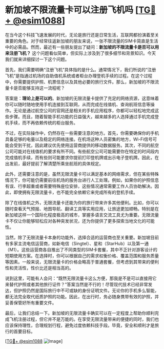 # 新加坡不限流量卡可以注册飞机吗 [[TG💪+ @esim1088](https://t.me/s/esim1088)]

在当今这个科技飞速发展的时代，无论是旅行还是日常生活，互联网都扮演着至关重要的角色。对于经常往返新加坡的朋友来说，一张不限流量的SIM卡简直是生活中的必需品。然而，最近有一些朋友提出了疑问：**新加坡的不限流量卡是否可以用来注册飞机？** 这个问题看似简单，但实际上涉及到了很多细节和背景知识。今天我们就来详细探讨一下这个问题。

首先，我们需要明确“注册飞机”具体指的是什么。通常情况下，我们所说的“注册飞机”是指通过机场的自助值机系统或者柜台办理登机手续的过程。在这个过程中，你需要提供护照、机票信息以及其他必要的旅行文件。那么，新加坡的不限流量卡是否能够支持这一流程呢？

答案是：**理论上是可以的**。新加坡的无限流量卡提供了充足的网络资源，这意味着你可以随时随地使用手机连接到互联网，从而完成在线值机、查询航班信息等操作。无论是通过航空公司的官网还是相关的手机应用程序，你都可以轻松地完成这些步骤。而且，随着智能手机功能的日益强大，越来越多的人选择通过手机完成登机手续，而不再依赖传统的柜台服务。

不过，在实际操作中，仍然存在一些需要注意的地方。首先，你需要确保你的手机具备足够的电量以及稳定的网络连接。在机场这种人员密集的地方，Wi-Fi信号可能会受到干扰，因此建议优先使用运营商提供的移动数据服务。其次，不同的航空公司可能对在线值机的要求有所不同。有些航空公司可能需要你在特定的时间段内完成值机手续，而有些则可能要求你提前打印登机牌或出示电子登机牌。因此，在出发前，最好提前了解清楚所乘坐航班的具体规定。

此外，还需要注意的是，虽然无限流量卡可以满足基本的网络需求，但在某些特殊情况下，你可能仍需要前往机场的服务台进行人工处理。例如，如果你的护照信息有误、行李超重或者需要特殊座位安排，这些情况通常需要工作人员协助解决。因此，即使拥有无限流量卡，也不能完全依赖它来完成所有的登机手续。

除了在线值机之外，无限流量卡还能为你的旅行带来许多其他便利。比如，你可以随时查看天气预报、地图导航、翻译工具等实用应用，让旅途更加顺畅。特别是在新加坡这样一个国际化程度极高的城市，掌握多语言交流工具尤为重要。无限流量卡不仅让你能够轻松应对各种突发状况，还为你提供了更多探索当地文化的可能性。

当然，除了无限流量卡本身的功能外，选择合适的运营商也至关重要。新加坡目前有多家主流电信运营商，如新电信（Singtel）、星和（StarHub）以及第一通（M1）。这些运营商各自推出了不同类型的SIM卡套餐，其中不乏针对游客设计的短期使用方案。在选择时，你可以根据自己的需求权衡价格、覆盖范围和服务质量等因素。一般来说，无限流量卡的价格会略高于普通套餐，但考虑到其带来的便利性和灵活性，性价比还是相当高的。

说到这里，可能有人会问：“既然无限流量卡这么方便，那我是不是可以直接用它来替代护照或者其他旅行证件？”答案当然是不行的！尽管现代技术已经非常发达，但护照仍然是国际旅行中不可或缺的身份证明文件。无论你的手机多么智能，都无法完全取代纸质护照的功能。因此，在出行时，务必随身携带有效的护照，并妥善保管好所有重要文件。

最后，让我们总结一下。新加坡的无限流量卡确实可以在一定程度上帮助你顺利完成飞机注册过程，但它并不是万能的。在享受无限流量带来的便捷的同时，我们也应该保持理性，合理规划行程，避免过度依赖科技手段。毕竟，安全和顺利才是旅行的首要目标。

[[TG💪+ @esim1088](https://t.me/s/esim1088) ![Image](https://i.postimg.cc/4NQfJmqS/Snipaste-2025-05-13-00-14-12.png)]